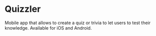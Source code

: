 # Quizzler
Mobile app that allows to create a quiz or trivia to let users to test their knowledge. Available for iOS and Android.
